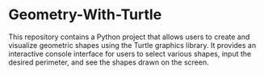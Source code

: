 # Geometry-With-Turtle
This repository contains a Python project that allows users to create and visualize geometric shapes using the Turtle graphics library. It provides an interactive console interface for users to select various shapes, input the desired perimeter, and see the shapes drawn on the screen.
